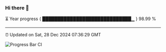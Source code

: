 ### Hi there 👋

⏳ Year progress { █████████████████████████████▁ } 98.99 %

---

⏰ Updated on Sat, 28 Dec 2024 07:36:29 GMT

![Progress Bar CI](https://github.com/IshwaranRudhara/GIT-ACTION/workflows/Progress%20Bar%20CI/badge.svg)
